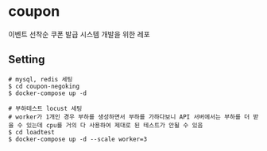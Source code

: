 # coupon
이벤트 선착순 쿠폰 발급 시스템 개발을 위한 레포

## Setting
```shell
# mysql, redis 세팅
$ cd coupon-negoking
$ docker-compose up -d

# 부하테스트 locust 세팅
# worker가 1개인 경우 부하를 생성하면서 부하를 가하다보니 API 서버에서는 부하를 더 받을 수 있는데 cpu를 거의 다 사용하여 제대로 된 테스트가 안될 수 있음
$ cd loadtest
$ docker-compose up -d --scale worker=3
```
